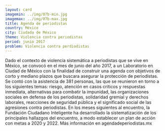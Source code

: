 ```yaml
---
layout: card
imagemin: ../img/07b-min.jpg
imagemax: ../img/07b-max.jpg
title: Agenda de periodistas
country: México
city: Ciudada de México
theme: Violencia contra periodistas
period: junio 2017
problem: Violencia contra perdiodistas
---
```


Dado el contexto de violencia sistemática a periodistas que se vive en México, se convocó en el mes de junio del año 2017, a un Laboratorio en Ciudad de México con la finalidad de construir una agenda con objetivos de corto y mediano plazos que buscara asegurar la protección de periodistas. Se contó con la asistencia de 381 personas, las que se reunieron en torno a los siguientes temas: riesgo, atención en casos críticos y respuestas inmediata, alternativas para combatir la impunidad, las organizaciones sociales en defensa de los periodistas, solidaridad gremial y derechos laborales, reacciones de seguridad pública y el significado social de las agresiones contra periodistas. En los meses siguientes al encuentro, la Fundación Ciudadano Inteligente ha desarrollado la sistematización de los principales hallazgos del encuentro, a modo establecer un plan de acción con metas a 2020 y 2022. Más información en agendadeperiodistas.mx

